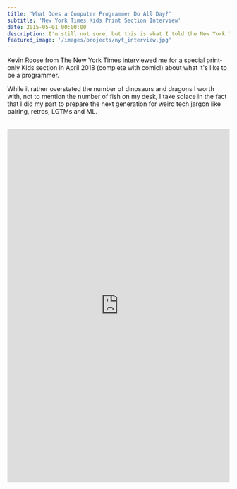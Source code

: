 ```yaml
---
title: 'What Does a Computer Programmer Do All Day?'
subtitle: 'New York Times Kids Print Section Interview'
date: 2015-05-01 00:00:00
description: I'm still not sure, but this is what I told the New York Times.
featured_image: '/images/projects/nyt_interview.jpg'
---
```


Kevin Roose from The New York Times interviewed me for a special print-only Kids section in April 2018 (complete with comic!) about what it's like to be a programmer.

While it rather overstated the number of dinosaurs and dragons I worth with, not to mention the number of fish on my desk, I take solace in the fact that I did my part to prepare the next generation for weird tech jargon like pairing, retros, LGTMs and ML.

<br>

<iframe src="https://drive.google.com/file/d/1KXPgNuFpyFnNGi8VlqGRtw_MH8XvBbyX/preview" width="100%" height="800em" frameborder="0" allowfullscreen></iframe>